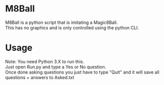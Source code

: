 # M8Ball
M8Ball is a python script that is imitating a Magic8Ball.<br />
This has no graphics and is only controlled using the python CLI.

# Usage
Note: You need Python 3.X to run this.<br />
Just open Run.py and type a Yes or No question.<br />
Once done asking questions you just have to type "Quit" and it will save all questions + answers to Asked.txt
